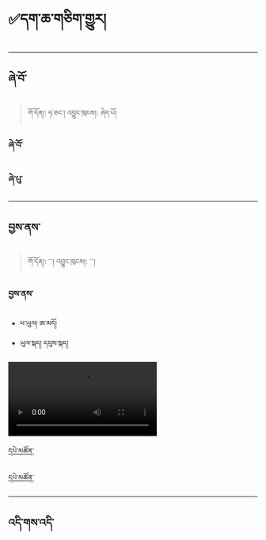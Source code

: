 # ✅དག་ཆ་གཅིག་གྱུར།

------------------------------------------------------------------------
ཞེ་བོ་
--------
> གོ་དོན།: ཧ་ཅང་། འབྱུང་ཁུངས།: ཞེད་པོ།

### ཞེ་བོ་

### ཞེ་པུ་

------------------------------------------------------------------------

བྱས་ནས་
----
>  གོ་དོན།: ་་་། འབྱུང་ཁུངས།: ་་་།

### བྱས་ནས་
- ཕ་ཡུལ། ཨ་མདོ།
- ཡུལ་སྐད། དབུས་སྐད།

![བྱས་ནས་](https://user-images.githubusercontent.com/17675331/217753303-846cd0f2-6f20-44ff-a411-cb4e4b0bd0a0.webm)

[དཔེ་མཚོན་](https://github.com/MonlamAI/Wiki/blob/main/docs/stt/assets/0123.mp3 ':include :type=audio')

[དཔེ་མཚོན་](/stt/assets/0123.mp3 ':include :type=audio')

------------------------------------------------------------------------

འདི་གས་འདི་
----
